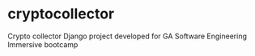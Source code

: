# cryptocollector
Crypto collector Django project developed for GA Software Engineering Immersive bootcamp
